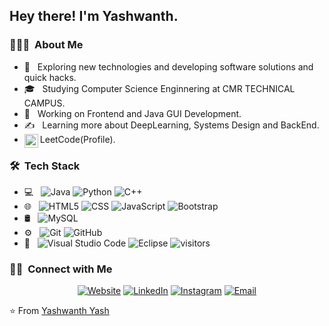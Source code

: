 <h2> Hey there! I'm Yashwanth.</h2> 

<h3> 👨🏻‍💻 &nbsp;About Me </h3>

- 🤔 &nbsp; Exploring new technologies and developing software solutions and quick hacks.
- 🎓 &nbsp; Studying Computer Science Enginnering at CMR TECHNICAL CAMPUS. 
- 💼 &nbsp; Working on Frontend and Java GUI Development. 
- ✍️ &nbsp; Learning more about DeepLearning, Systems Design and BackEnd.
- LeetCode(Profile).<a href="https://leetcode.com/Yashwanth_Yash_/">
  <img align="left" alt="Apurv's Leetcode" width="22px" src="https://cdn.jsdelivr.net/npm/simple-icons@v3/icons/leetcode.svg" />
</a>

<h3> 🛠 &nbsp;Tech Stack</h3>

- 💻 &nbsp;
  ![Java](https://img.shields.io/badge/java-333333.svg?style=flat&logo=https://icons8.com/icon/100506/java)
  ![Python](https://img.shields.io/badge/-Python-333333?style=flat&logo=python)
  ![C++](https://img.shields.io/badge/-C++-333333?style=flat&logo=C%2B%2B&logoColor=00599C)
- 🌐 &nbsp;
  ![HTML5](https://img.shields.io/badge/-HTML5-333333?style=flat&logo=HTML5)
  ![CSS](https://img.shields.io/badge/-CSS-333333?style=flat&logo=CSS3&logoColor=1572B6)
  ![JavaScript](https://img.shields.io/badge/-JavaScript-333333?style=flat&logo=javascript)
  ![Bootstrap](https://img.shields.io/badge/-Bootstrap-333333?style=flat&logo=bootstrap&logoColor=563D7C)
  <!---![Node.js](https://img.shields.io/badge/-Node.js-333333?style=flat&logo=node.js)
  ![React](https://img.shields.io/badge/-React-333333?style=flat&logo=react)--->
- 🛢 &nbsp;
  ![MySQL](https://img.shields.io/badge/-MySQL-333333?style=flat&logo=mysql)
  <!---![MongoDB](https://img.shields.io/badge/-MongoDB-333333?style=flat&logo=mongodb)--->
- ⚙️ &nbsp;
  ![Git](https://img.shields.io/badge/-Git-333333?style=flat&logo=git)
  ![GitHub](https://img.shields.io/badge/-GitHub-333333?style=flat&logo=github)
  <!---![Markdown](https://img.shields.io/badge/-Markdown-333333?style=flat&logo=markdown)--->
- 🔧 &nbsp;
  ![Visual Studio Code](https://img.shields.io/badge/-Visual%20Studio%20Code-333333?style=flat&logo=visual-studio-code&logoColor=007ACC)
  <!---![RStudio](https://img.shields.io/badge/-RStudio-333333?style=flat&logo=rstudio)--->
  ![Eclipse](https://img.shields.io/badge/-Eclipse-333333?style=flat&logo=eclipse-ide&logoColor=2C2255)
  ![visitors](https://visitor-badge.laobi.icu/badge?page_id=yashwanththati5.yashwanththati5)
<h3> 🤝🏻 &nbsp;Connect with Me </h3>
<p align="center">
<a href="https://tinyurl.com/yashwanth-website" target="_blank"><img alt="Website" target="_blank" src="https://img.shields.io/badge/Website-www.YashwanthYash.com-blue?style=flat-square&logo=google-chrome"></a>
<a href="https://www.linkedin.com/in/yashwanth-thati-580349149/" target="_blank"><img alt="LinkedIn" target="_blank" src="https://img.shields.io/badge/LinkedIn-Yashwanth%20Thati%20-blue?style=flat-square&logo=linkedin"></a>
<a href="https://www.instagram.com/yashwanth_106/" target="_blank"><img alt="Instagram" target="_blank" src="https://img.shields.io/badge/Instagram-Yashwanth-blue?style=flat-square&logo=instagram"></a>
<a href="mailto:yashwanththati5@gmail.com" target="_blank"><img alt="Email" target="_blank" src="https://img.shields.io/badge/Email-Yashwanth's Mail-blue?style=flat-square&logo=gmail"></a>
</p>
  
⭐️ From [Yashwanth Yash](https://github.com/yashwanththati5)
